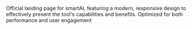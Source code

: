 Official landing page for smartAI, featuring a modern, responsive design to effectively present the tool's capabilities and benefits. Optimized for both performance and user engagement